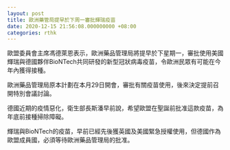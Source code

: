 ```yaml
---
layout: post
title: 歐洲藥管局提早於下周一審批輝瑞疫苗
date: 2020-12-15 21:56:08.000000000 +08:00
categories: rthk
---
```


歐盟委員會主席馮德萊恩表示，歐洲藥品管理局將提早於下星期一，審批使用美國輝瑞與德國夥伴BioNTech共同研發的新型冠狀病毒疫苗，令歐洲民眾有可能在今年內獲得接種。

歐洲藥品管理局原本計劃在本月29日開會，審批有關疫苗使用，後來決定提前召開特別會議討論。

德國近期的疫情惡化，衛生部長斯潘早前說，希望歐盟在聖誕前批准這款疫苗，為年底前接種掃除障礙。

輝瑞與BioNTech的疫苗，早前已經先後獲英國及美國緊急授權使用，但德國作為歐盟成員國，必須等待歐洲藥品管理局的批准。
